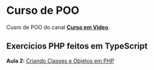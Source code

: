 # Curso de POO

Cusro de POO do canal **[Curso em Video](https://www.youtube.com/user/cursosemvideo)**.

## Exercícios PHP feitos em TypeScript

__Aula 2:__ [Criando Classes e Objetos em PHP](https://youtu.be/djYrOHJc5Jg?list=PLHz_AreHm4dmGuLII3tsvryMMD7VgcT7x)